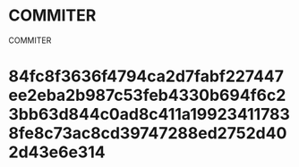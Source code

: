 # COMMITER
COMMITER






# 84fc8f3636f4794ca2d7fabf227447ee2eba2b987c53feb4330b694f6c23bb63d844c0ad8c411a199234117838fe8c73ac8cd39747288ed2752d402d43e6e314
